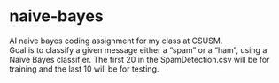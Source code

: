 # naive-bayes
AI naive bayes coding assignment for my class at CSUSM.   
Goal is to classify a given message either a “spam” or a “ham”, using a Naive Bayes classifier. The first 20 in the SpamDetection.csv will be for training and the last 10 will be for testing. 
